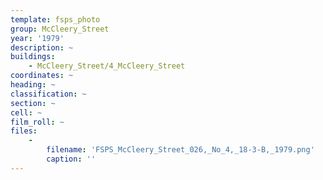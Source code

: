 ```yaml
---
template: fsps_photo
group: McCleery_Street
year: '1979'
description: ~
buildings:
    - McCleery_Street/4_McCleery_Street
coordinates: ~
heading: ~
classification: ~
section: ~
cell: ~
film_roll: ~
files:
    -
        filename: 'FSPS_McCleery_Street_026,_No_4,_18-3-B,_1979.png'
        caption: ''
---
```

